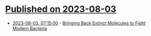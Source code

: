 # [Published on 2023-08-03](index.md)

* [2023-08-03, 07:15:00](https://soylentnews.org/article.pl?sid=23/08/02/0326221&from=rss) - [Bringing Back Extinct Molecules to Fight Modern Bacteria](https://soylentnews.org/article.pl?sid=23/08/02/0326221&from=rss)
